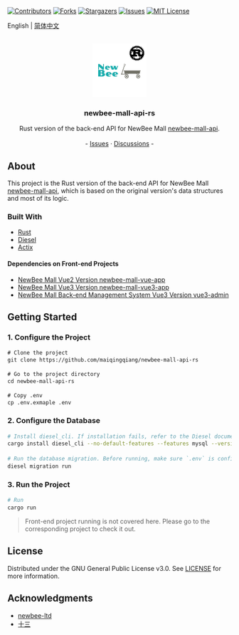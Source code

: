<a name="readme-top"></a>

<!-- PROJECT SHIELDS -->

[![Contributors][contributors-shield]][contributors-url]
[![Forks][forks-shield]][forks-url]
[![Stargazers][stars-shield]][stars-url]
[![Issues][issues-shield]][issues-url]
[![MIT License][license-shield]][license-url]

English | [简体中文](./README-zh_CN.md)

<br />
<div align="center">
  <a href="https://github.com/newbee-ltd/newbee-mall-api">
    <img src="docs/images/logo.png" alt="Logo" width="120" height="120">
  </a>

<h3 align="center">newbee-mall-api-rs</h3>

<p align="center">
    Rust version of the back-end API for NewBee Mall <a href="https://github.com/newbee-ltd/newbee-mall-api">newbee-mall-api</a>.
    <br />
    <br />
    -
    <a href="https://github.com/maiqingqiang/newbee-mall-api-rs/issues">Issues</a>
    ·
    <a href="https://github.com/maiqingqiang/newbee-mall-api-rs/discussions">Discussions</a>
    -
  </p>
</div>

## About

This project is the Rust version of the back-end API for NewBee Mall [newbee-mall-api](https://github.com/newbee-ltd/newbee-mall-api),
which is based on the original version's data structures and most of its logic.

### Built With

- [Rust](https://www.rust-lang.org/)
- [Diesel](https://diesel.rs/)
- [Actix](https://actix.rs/)

#### Dependencies on Front-end Projects

- [NewBee Mall Vue2 Version newbee-mall-vue-app](https://github.com/newbee-ltd/newbee-mall-vue-app)
- [NewBee Mall Vue3 Version newbee-mall-vue3-app](https://github.com/newbee-ltd/newbee-mall-vue3-app)
- [NewBee Mall Back-end Management System Vue3 Version vue3-admin](https://github.com/newbee-ltd/vue3-admin)

## Getting Started

### 1. Configure the Project

```shell
# Clone the project
git clone https://github.com/maiqingqiang/newbee-mall-api-rs

# Go to the project directory
cd newbee-mall-api-rs

# Copy .env
cp .env.exmaple .env
```

### 2. Configure the Database

```sh
# Install diesel_cli. If installation fails, refer to the Diesel document: https://diesel.rs/guides/getting-started or https://github.com/diesel-rs/diesel/blob/master/guide_drafts/backend_installation.md
cargo install diesel_cli --no-default-features --features mysql --version 2.1.1

# Run the database migration. Before running, make sure `.env` is configured with `DATABASE_URL`
diesel migration run
```

### 3. Run the Project

```sh
# Run
cargo run
```

> Front-end project running is not covered here. Please go to the corresponding project to check it out.

## License

Distributed under the GNU General Public License v3.0. See [LICENSE](LICENSE) for more information.

## Acknowledgments

- [newbee-ltd](https://github.com/newbee-ltd)
- [十三](https://github.com/ZHENFENG13)

<!-- MARKDOWN LINKS & IMAGES -->

[contributors-shield]: https://img.shields.io/github/contributors/maiqingqiang/newbee-mall-api-rs.svg?style=for-the-badge
[contributors-url]: https://github.com/maiqingqiang/newbee-mall-api-rs/graphs/contributors
[forks-shield]: https://img.shields.io/github/forks/maiqingqiang/newbee-mall-api-rs.svg?style=for-the-badge
[forks-url]: https://github.com/maiqingqiang/newbee-mall-api-rs/network/members
[stars-shield]: https://img.shields.io/github/stars/maiqingqiang/newbee-mall-api-rs.svg?style=for-the-badge
[stars-url]: https://github.com/maiqingqiang/newbee-mall-api-rs/stargazers
[issues-shield]: https://img.shields.io/github/issues/maiqingqiang/newbee-mall-api-rs.svg?style=for-the-badge
[issues-url]: https://github.com/maiqingqiang/newbee-mall-api-rs/issues
[license-shield]: https://img.shields.io/github/license/maiqingqiang/newbee-mall-api-rs.svg?style=for-the-badge
[license-url]: https://github.com/maiqingqiang/newbee-mall-api-rs/blob/main/LICENSE

